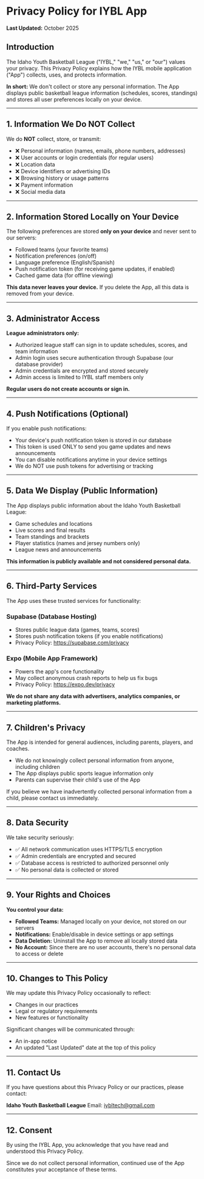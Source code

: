 # Privacy Policy for IYBL App

**Last Updated:** October 2025

## Introduction

The Idaho Youth Basketball League ("IYBL," "we," "us," or "our") values your privacy. This Privacy Policy explains how the IYBL mobile application ("App") collects, uses, and protects information.

**In short:** We don't collect or store any personal information. The App displays public basketball league information (schedules, scores, standings) and stores all user preferences locally on your device.

---

## 1. Information We Do NOT Collect

We do **NOT** collect, store, or transmit:
- ❌ Personal information (names, emails, phone numbers, addresses)
- ❌ User accounts or login credentials (for regular users)
- ❌ Location data
- ❌ Device identifiers or advertising IDs
- ❌ Browsing history or usage patterns
- ❌ Payment information
- ❌ Social media data

---

## 2. Information Stored Locally on Your Device

The following preferences are stored **only on your device** and never sent to our servers:
- Followed teams (your favorite teams)
- Notification preferences (on/off)
- Language preference (English/Spanish)
- Push notification token (for receiving game updates, if enabled)
- Cached game data (for offline viewing)

**This data never leaves your device.** If you delete the App, all this data is removed from your device.

---

## 3. Administrator Access

**League administrators only:**
- Authorized league staff can sign in to update schedules, scores, and team information
- Admin login uses secure authentication through Supabase (our database provider)
- Admin credentials are encrypted and stored securely
- Admin access is limited to IYBL staff members only

**Regular users do not create accounts or sign in.**

---

## 4. Push Notifications (Optional)

If you enable push notifications:
- Your device's push notification token is stored in our database
- This token is used ONLY to send you game updates and news announcements
- You can disable notifications anytime in your device settings
- We do NOT use push tokens for advertising or tracking

---

## 5. Data We Display (Public Information)

The App displays public information about the Idaho Youth Basketball League:
- Game schedules and locations
- Live scores and final results
- Team standings and brackets
- Player statistics (names and jersey numbers only)
- League news and announcements

**This information is publicly available and not considered personal data.**

---

## 6. Third-Party Services

The App uses these trusted services for functionality:

### Supabase (Database Hosting)
- Stores public league data (games, teams, scores)
- Stores push notification tokens (if you enable notifications)
- Privacy Policy: https://supabase.com/privacy

### Expo (Mobile App Framework)
- Powers the app's core functionality
- May collect anonymous crash reports to help us fix bugs
- Privacy Policy: https://expo.dev/privacy

**We do not share any data with advertisers, analytics companies, or marketing platforms.**

---

## 7. Children's Privacy

The App is intended for general audiences, including parents, players, and coaches.
- We do not knowingly collect personal information from anyone, including children
- The App displays public sports league information only
- Parents can supervise their child's use of the App

If you believe we have inadvertently collected personal information from a child, please contact us immediately.

---

## 8. Data Security

We take security seriously:
- ✅ All network communication uses HTTPS/TLS encryption
- ✅ Admin credentials are encrypted and secured
- ✅ Database access is restricted to authorized personnel only
- ✅ No personal data is collected or stored

---

## 9. Your Rights and Choices

**You control your data:**
- **Followed Teams:** Managed locally on your device, not stored on our servers
- **Notifications:** Enable/disable in device settings or app settings
- **Data Deletion:** Uninstall the App to remove all locally stored data
- **No Account:** Since there are no user accounts, there's no personal data to access or delete

---

## 10. Changes to This Policy

We may update this Privacy Policy occasionally to reflect:
- Changes in our practices
- Legal or regulatory requirements
- New features or functionality

Significant changes will be communicated through:
- An in-app notice
- An updated "Last Updated" date at the top of this policy

---

## 11. Contact Us

If you have questions about this Privacy Policy or our practices, please contact:

**Idaho Youth Basketball League**
Email: iybltech@gmail.com

---

## 12. Consent

By using the IYBL App, you acknowledge that you have read and understood this Privacy Policy.

Since we do not collect personal information, continued use of the App constitutes your acceptance of these terms.
